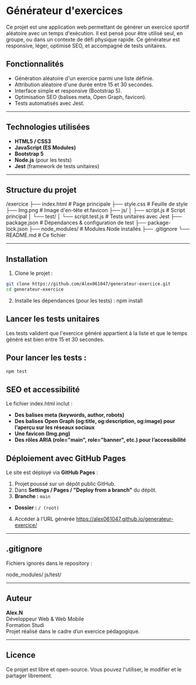# Générateur d'exercices

Ce projet est une application web permettant de générer un exercice sportif aléatoire avec un temps d'exécution. Il est pensé pour être utilisé seul, en groupe, ou dans un contexte de défi physique rapide. Ce générateur est responsive, léger, optimisé SEO, et accompagné de tests unitaires.

## Fonctionnalités

- Génération aléatoire d'un exercice parmi une liste définie.
- Attribution aléatoire d'une durée entre 15 et 30 secondes.
- Interface simple et responsive (Bootstrap 5).
- Optimisation SEO (balises meta, Open Graph, favicon).
- Tests automatisés avec Jest.

---

## Technologies utilisées

- **HTML5 / CSS3**
- **JavaScript (ES Modules)**
- **Bootstrap 5**
- **Node.js** (pour les tests)
- **Jest** (framework de tests unitaires)

---

## Structure du projet

/exercice
├── index.html # Page principale
├── style.css # Feuille de style
├── Img.png # Image d'en-tête et favicon
├── js/
│ ├── script.js # Script principal
│ └── test/
│ └── script.test.js # Tests unitaires avec Jest
├── package.json # Dépendances & configuration de test
├── package-lock.json
├── node_modules/ # Modules Node installés
├── .gitignore
└── README.md # Ce fichier


---

## Installation

1. Clone le projet :
```bash
git clone https://github.com/Alex061047/generateur-exercice.git
cd generateur-exercice
```

2. Installe les dépendances (pour les tests) :
npm install

## Lancer les tests unitaires

Les tests valident que l'exercice généré appartient à la liste et que le temps généré est bien entre 15 et 30 secondes.


## Pour lancer les tests :

```bash
npm test
```


## SEO et accessibilité
Le fichier index.html inclut :

 - **Des balises meta (keywords, author, robots)**
 - **Des balises Open Graph (og:title, og:description, og:image) pour l’aperçu sur les réseaux sociaux**
 - **Une favicon (Img.png)**
 - **Des rôles ARIA (role="main", role="banner", etc.) pour l’accessibilité**


## Déploiement avec GitHub Pages

Le site est déployé via **GitHub Pages** :

1. Projet poussé sur un dépôt public GitHub.
2. Dans **Settings / Pages / "Deploy from a branch"** du dépôt.
3.  **Branche :** `main`
   - **Dossier :** `/ (root)`
4. Accéder à l’URL générée
https://alex061047.github.io/generateur-exercice/

---

## .gitignore

Fichiers ignorés dans le repository :

node_modules/
js/test/


---

## Auteur

**Alex.N**  
Développeur Web & Web Mobile  
Formation Studi  
Projet réalisé dans le cadre d’un exercice pédagogique.

---


## Licence

Ce projet est libre et open-source. Vous pouvez l'utiliser, le modifier et le partager librement.